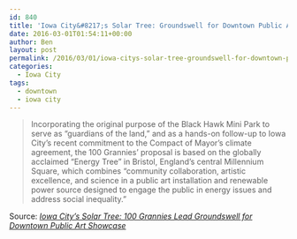 ```yaml
---
id: 840
title: 'Iowa City&#8217;s Solar Tree: Groundswell for Downtown Public Art Showcase'
date: 2016-03-01T01:54:11+00:00
author: Ben
layout: post
permalink: /2016/03/01/iowa-citys-solar-tree-groundswell-for-downtown-public-art-showcase/
categories:
  - Iowa City
tags:
  - downtown
  - iowa city
---
```

> Incorporating the original purpose of the Black Hawk Mini Park to serve as &#8220;guardians of the land,&#8221; and as a hands-on follow-up to Iowa City&#8217;s recent commitment to the Compact of Mayor&#8217;s climate agreement, the 100 Grannies&#8217; proposal is based on the globally acclaimed &#8220;Energy Tree&#8221; in Bristol, England&#8217;s central Millennium Square, which combines &#8220;community collaboration, artistic excellence, and science in a public art installation and renewable power source designed to engage the public in energy issues and address social inequality.&#8221;

Source: _[Iowa City&#8217;s Solar Tree: 100 Grannies Lead Groundswell for Downtown Public Art Showcase](http://www.huffingtonpost.com/jeff-biggers/iowa-citys-solar-tree-100_b_9330526.html)_